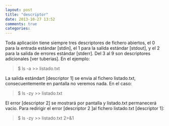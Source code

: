 ```yaml
---
layout: post
title: "descriptor"
date: 2013-10-27 13:52
comments: true
categories: 
---
```

Toda aplicación tiene siempre tres descriptores de fichero abiertos, el 0 para la entrada estándar [stdin], el 1 para la salida estándar [stdout], y el 2 para la salida de errores estándar [stderr]. Del 3 al 9 son descriptores adicionales [ver tuberias]. En el ejemplo:

>$ ls -a >> listado.txt

La salida estándart [descriptor 1] se envia al fichero listado.txt, consecuentemente en pantalla no veremos nada. En el caso:

>$ ls -zy >> listado.txt

El error [descriptor 2] se mostrará por pantalla y listado.txt permanecerá vacio. Para redirigir el error [descriptor 2 ]al fichero listado.txt [descriptor 1]:

>$ ls -zy >> listado.txt 2>&1


